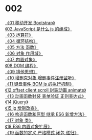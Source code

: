 # 002

[《01 移动开发 Bootstrap》][1]  
[《02 JavaScript 是什么 js 的组成》][2]  
[《03 运算符》][3]  
[《04 循环结构》][4]  
[《05 方法 函数》][5]  
[《06 对象 作用域》][6]  
[《07 内置对象》][7]  
[《08 DOM 编程》][8]  
[《09 排他思想》][9]  
[《10 增删克对象 增删事件注册监听》][10]  
[《11 键盘事件 BOM js 的执行机制》][11]  
[《12 offset client scroll 封装动画 animate》][12]  
[《13 动画函数封装 表单验证 正则表达式》][13]  
[《14 jQuery》][14]  
[《15 jq 增删改查》][15]  
[《16 构造函数和原型 继承 ES6 新增方法》][16]  
[《17 对象 类》][17]  
[《18 ES6 内置对象扩展》][18]  
[《19 函数的定义 严格模式 闭包 递归》][19]  

[1]: ./MarkDown%E7%AC%94%E8%AE%B0/01%20%E7%A7%BB%E5%8A%A8%E5%BC%80%E5%8F%91%20Bootstrap.md
[2]: ./MarkDown%E7%AC%94%E8%AE%B0/02%20JavaScript%E6%98%AF%E4%BB%80%E4%B9%88%20js%E7%9A%84%E7%BB%84%E6%88%90.md
[3]: ./MarkDown%E7%AC%94%E8%AE%B0/03%20%E8%BF%90%E7%AE%97%E7%AC%A6.md
[4]: ./MarkDown%E7%AC%94%E8%AE%B0/04%20%E5%BE%AA%E7%8E%AF%E7%BB%93%E6%9E%84.md
[5]: ./MarkDown%E7%AC%94%E8%AE%B0/05%20%E6%96%B9%E6%B3%95%20%E5%87%BD%E6%95%B0.md
[6]: ./MarkDown%E7%AC%94%E8%AE%B0/06%20%E5%AF%B9%E8%B1%A1%20%E4%BD%9C%E7%94%A8%E5%9F%9F.md
[7]: ./MarkDown%E7%AC%94%E8%AE%B0/07%20%E5%86%85%E7%BD%AE%E5%AF%B9%E8%B1%A1.md
[8]: ./MarkDown%E7%AC%94%E8%AE%B0/08%20DOM%E7%BC%96%E7%A8%8B.md
[9]: ./MarkDown%E7%AC%94%E8%AE%B0/09%20%E6%8E%92%E4%BB%96%E6%80%9D%E6%83%B3.md
[10]: ./MarkDown%E7%AC%94%E8%AE%B0/10%20%E5%A2%9E%E5%88%A0%E5%85%8B%E5%AF%B9%E8%B1%A1%20%E5%A2%9E%E5%88%A0%E4%BA%8B%E4%BB%B6%E6%B3%A8%E5%86%8C%E7%9B%91%E5%90%AC.md
[11]: ./MarkDown%E7%AC%94%E8%AE%B0/11%20%E9%94%AE%E7%9B%98%E4%BA%8B%E4%BB%B6%20BOM%20js%E7%9A%84%E6%89%A7%E8%A1%8C%E6%9C%BA%E5%88%B6.md
[12]: ./MarkDown%E7%AC%94%E8%AE%B0/12%20offset%20client%20scroll%20%E5%B0%81%E8%A3%85%E5%8A%A8%E7%94%BBanimate.md
[13]: ./MarkDown%E7%AC%94%E8%AE%B0/13%20%E5%8A%A8%E7%94%BB%E5%87%BD%E6%95%B0%E5%B0%81%E8%A3%85%20%E8%A1%A8%E5%8D%95%E9%AA%8C%E8%AF%81%20%E6%AD%A3%E5%88%99%E8%A1%A8%E8%BE%BE%E5%BC%8F.md
[14]: ./MarkDown%E7%AC%94%E8%AE%B0/14%20jQuery.md
[15]: ./MarkDown%E7%AC%94%E8%AE%B0/15%20jq%E5%A2%9E%E5%88%A0%E6%94%B9%E6%9F%A5.md
[16]: ./MarkDown%E7%AC%94%E8%AE%B0/16%20%E6%9E%84%E9%80%A0%E5%87%BD%E6%95%B0%E5%92%8C%E5%8E%9F%E5%9E%8B%20%E7%BB%A7%E6%89%BF%20ES6%E6%96%B0%E5%A2%9E%E6%96%B9%E6%B3%95.md
[17]: ./MarkDown%E7%AC%94%E8%AE%B0/17%20%E5%AF%B9%E8%B1%A1%20%E7%B1%BB.md
[18]: ./MarkDown%E7%AC%94%E8%AE%B0/18%20ES6%20%E5%86%85%E7%BD%AE%E5%AF%B9%E8%B1%A1%E6%89%A9%E5%B1%95.md
[19]: ./MarkDown%E7%AC%94%E8%AE%B0/19%20%E5%87%BD%E6%95%B0%E7%9A%84%E5%AE%9A%E4%B9%89%20%E4%B8%A5%E6%A0%BC%E6%A8%A1%E5%BC%8F%20%E9%97%AD%E5%8C%85%20%E9%80%92%E5%BD%92.md
